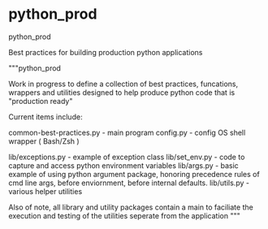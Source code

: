 # python_prod

python_prod

Best practices for building production python applications

"""python_prod

Work in progress to define a collection of best practices, funcations, wrappers and utilities designed to help produce python code that is "production ready"

Current items include:

common-best-practices.py - main program
config.py - config
OS shell wrapper ( Bash/Zsh )

lib/exceptions.py - example of exception class
lib/set_env.py - code to capture and access python environment variables
lib/args.py - basic example of using python argument package, honoring precedence rules of cmd line args, before enviornment, before internal defaults.
lib/utils.py - various helper utilities

Also of note, all library and utility packages contain a main to faciliate the execution and testing of the utilities seperate from the application
"""